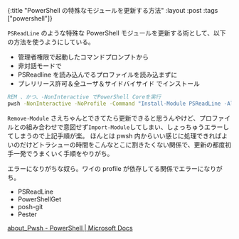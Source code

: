 {:title "PowerShell の特殊なモジュールを更新する方法"
:layout :post
:tags ["powershell"]}

`PSReadLine` のような特殊な PowerShell モジュールを更新する術として、以下の方法を使うようにしている。

- 管理者権限で起動したコマンドプロンプトから
- 非対話モードで
- PSReadline を読み込んでるプロファイルを読み込まずに
- プレリリース許可＆全ユーザ＆サイドバイサイド でインストール

```bat
REM 、かつ、-NonInteractive でPowerShell Coreを実行
pwsh -NonInteractive -NoProfile -Command "Install-Module PSReadLine -AllowPrerelease -Scope AllUsers -Force"
```

`Remove-Module` さえちゃんとできてたら更新できると思うんやけど、プロファイルとの組み合わせで意図せず`Import-Module`してしまい、しょっちゅうエラーしてしまうので上記手順が楽。
ほんとは pwsh 内からいい感じに処理できればよいのだけどトラシューの時間をこんなとこに割きたくない関係で、更新の都度初手一発でうまくいく手順をやりがち。

エラーになりがちな奴ら。ワイの profile が依存してる関係でエラーになりがち。

- PSReadLine
- PowerShellGet
- posh-git
- Pester

[about_Pwsh - PowerShell | Microsoft Docs](https://docs.microsoft.com/ja-jp/powershell/module/microsoft.powershell.core/about/about_pwsh?view=powershell-7.1)
